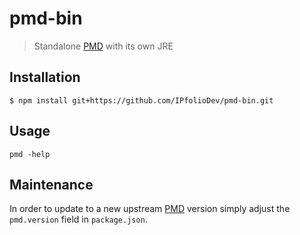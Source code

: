# pmd-bin

> Standalone [PMD](https://github.com/pmd/pmd) with its own JRE

## Installation

```console
$ npm install git+https://github.com/IPfolioDev/pmd-bin.git
```

## Usage

```console
pmd -help
```

## Maintenance

In order to update to a new upstream [PMD](https://github.com/pmd/pmd/releases) version simply adjust the `pmd.version` field in `package.json`.
